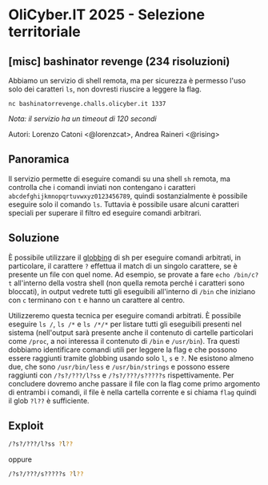# OliCyber.IT 2025 - Selezione territoriale

## [misc] bashinator revenge (234 risoluzioni)

Abbiamo un servizio di shell remota, ma per sicurezza è permesso l'uso solo dei caratteri `ls`, non dovresti riuscire a leggere la flag.

`nc bashinatorrevenge.challs.olicyber.it 1337`

_Nota: il servizio ha un timeout di 120 secondi_

Autori: Lorenzo Catoni <@lorenzcat>, Andrea Raineri <@rising>

## Panoramica

Il servizio permette di eseguire comandi su una shell `sh` remota, ma controlla che i comandi inviati non contengano i caratteri `abcdefghijkmnopqrtuvwxyz0123456789`, quindi sostanzialmente è possibile eseguire solo il comando `ls`. Tuttavia è possibile usare alcuni caratteri speciali per superare il filtro ed eseguire comandi arbitrari.

## Soluzione

È possibile utilizzare il [globbing](https://en.m.wikipedia.org/wiki/Glob_(programming)) di sh per eseguire comandi arbitrati, in particolare, il carattere `?` effettua il match di un singolo carattere, se è presente un file con quel nome.
Ad esempio, se provate a fare `echo /bin/c?t` all'interno della vostra shell (non quella remota perché i caratteri sono bloccati), in output vedrete tutti gli eseguibili all'interno di `/bin` che iniziano con `c` terminano con `t` e hanno un carattere al centro.

Utilizzeremo questa tecnica per eseguire comandi arbitrati.
È possibile eseguire `ls /`, `ls /*` e `ls /*/*` per listare tutti gli eseguibili presenti nel sistema (nell'output sarà presente anche il contenuto di cartelle particolari come `/proc`, a noi interessa il contenuto di `/bin` e `/usr/bin`).
Tra questi dobbiamo identificare comandi utili per leggere la flag e che possono essere raggiunti tramite globbing usando solo `l`, `s` e `?`. Ne esistono almeno due, che sono `/usr/bin/less` e `/usr/bin/strings` e possono essere raggiunti con `/?s?/???/l?ss` e `/?s?/???/s?????s` rispettivamente. Per concludere dovremo anche passare il file con la flag come primo argomento di entrambi i comandi, il file è nella cartella corrente e si chiama `flag` quindi il glob `?l??` è sufficiente.

## Exploit

```sh
/?s?/???/l?ss ?l??
```

oppure

```sh
/?s?/???/s?????s ?l??
```
